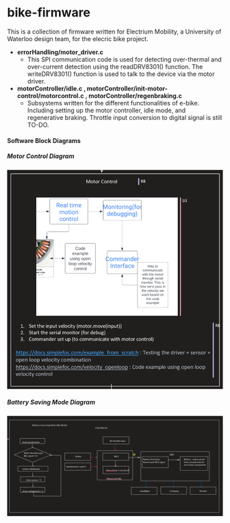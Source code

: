 # bike-firmware

This is a collection of firmware written for Electrium Mobility, a University of Waterloo design team, for the elecric bike project.

- **errorHandling/motor_driver.c**
  - This SPI communication code is used for detecting over-thermal and over-current detection using the readDRV8301() function. The writeDRV8301() function is used to talk to the device via the motor driver.
- **motorController/idle.c , motorController/init-motor-control/motorcontrol.c , motorController/regenbraking.c**
  - Subsystems written for the different functionalities of e-bike. Including setting up the motor controller, idle mode, and regenerative braking. Throttle input conversion to digital signal is still TO-DO.

#### Software Block Diagrams

##### Motor Control Diagram
![alt text](motorcontrol-diagram.png)

##### Battery Saving Mode Diagram
![alt text](ecomode-diagram.png)

<!--##### Regen Braking Diagram!-->
<!--![alt text](regenbraking-diagram.png)!-->

